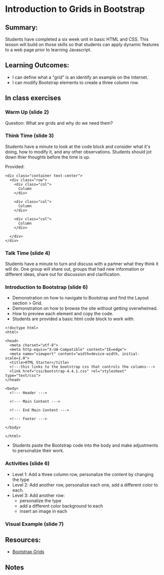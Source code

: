 # Introduction to Grids in Bootstrap 

## Summary:
Students have completed a six week unit in basic HTML and CSS.  This lesson will build on those skills so that students can apply dynamic features to a web page prior to learning Javascript. 

## Learning Outcomes:
* I can define what a "grid" is an identify an example on the Internet.
* I can modify Bootstrap elements to create a three column row.

## In class exercises
### Warm Up (slide 2)
Question:  What are grids and why do we need them?

### Think Time (slide 3)
Students have a minute to look at the code block and consider what it's doing, how to modify it, and any other observations. Students should jot down thier thoughts before the time is up. 

Provided: 

```
<div class="container text-center">
  <div class="row">
    <div class="col">
      Column
    </div>

    <div class="col">
      Column
    </div>

    <div class="col">
      Column
    </div>

  </div>
</div>
```


### Talk Time (slide 4)
Students have a minute to turn and discuss with a partner what they think it will do.  One group will share out, groups that had new information or different ideas, share out for discussion and clarification. 

### Introduction to Bootstrap (slide 6)
* Demonstration on how to navigate to Bootstrap and find the Layout section > Grid.
* Demonstration on how to browse the site without getting overwhelmed.
* How to preview each element and copy the code.
* Students are provided a basic html code block to work with:
```
<!doctype html>
<html>

<head>
  <meta charset="utf-8">
  <meta http-equiv="X-UA-Compatible" content="IE=edge">
  <meta name="viewport" content="width=device-width, initial-scale=1.0">
  <title>HTML Starter</title>
  <!---this links to the bootstrap css that controls the columns--->
  <link href="css/bootstrap-4.4.1.css" rel="stylesheet" type="text/css">
</head>

<body>
  <!--- Header --->

  <!--- Main Content --->

  <!--- End Main Content --->

  <!--- Footer --->

</body>

</html>
```
* Students paste the Bootstrap code into the body and make adjustments to personalize their work.

### Activities (slide 6)
* Level 1: Add a three column row, personalize the content by changing the type
* Level 2: Add another row, personalize each one, add a different color to each.
* Level 3: Add another row:
  - personalize the type
  - add a different color background to each
  - insert an image in each
   
### Visual Example (slide 7)

## Resources:
* [Bootstrap Grids](https://getbootstrap.com/docs/5.2/layout/grid/)

## Notes
  